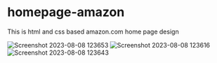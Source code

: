 # homepage-amazon
This is html and css based amazon.com home page design

![Screenshot 2023-08-08 123653](https://github.com/ashish-sangavkar/homepage-amazon/assets/88183758/a0c6693b-11be-4140-a1c4-9a28b3f86398)
![Screenshot 2023-08-08 123616](https://github.com/ashish-sangavkar/homepage-amazon/assets/88183758/2b538b2c-5b4f-4a2c-950d-0674220e83a9)
![Screenshot 2023-08-08 123643](https://github.com/ashish-sangavkar/homepage-amazon/assets/88183758/33c66b0a-c0d2-48ab-92ec-b1919519268c)
